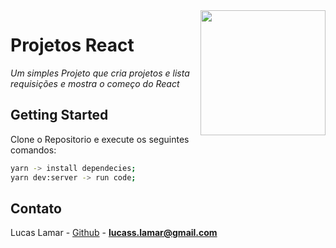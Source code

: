 <img src="assets/profile.jpeg" height="200px" align="right"/>

# Projetos React



_Um simples Projeto que cria projetos e lista requisições e mostra o começo do React_



## Getting Started
Clone o Repositorio e execute os seguintes comandos:
```sh
yarn -> install dependecies;
yarn dev:server -> run code;
```


<!-- CONTACT -->

## Contato

Lucas Lamar - [Github](https://github.com/lucaslamar) - **lucass.lamar@gmail.com**